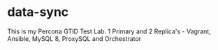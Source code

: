 # data-sync
This is my Percona GTID Test Lab. 1 Primary and 2 Replica's - Vagrant, Ansible, MySQL 8, ProxySQL and Orchestrator
